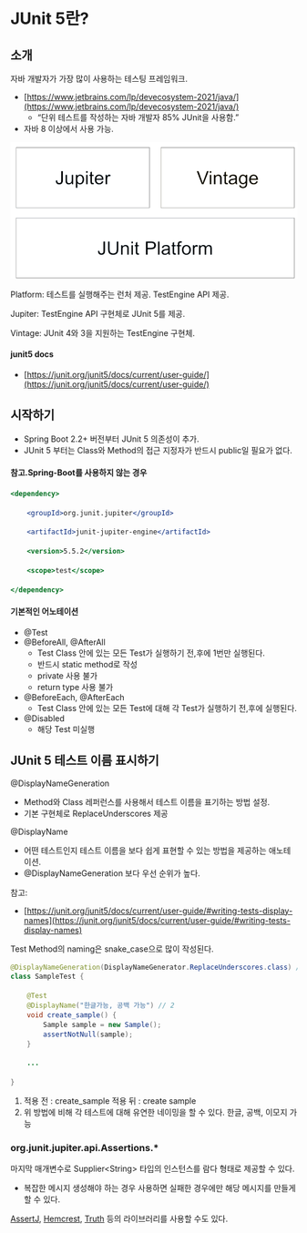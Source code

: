 # JUnit 5란?

## 소개

자바 개발자가 가장 많이 사용하는 테스팅 프레임워크.

* [https://www.jetbrains.com/lp/devecosystem-2021/java/](https://www.jetbrains.com/lp/devecosystem-2021/java/)
  * “단위 테스트를 작성하는 자바 개발자 85% JUnit을 사용함.”
* 자바 8 이상에서 사용 가능.

![](<../../../.gitbook/assets/image (44) (1) (1).png>)

Platform:  테스트를 실행해주는 런처 제공. TestEngine API 제공.

Jupiter: TestEngine API 구현체로 JUnit 5를 제공.

Vintage: JUnit 4와 3을 지원하는 TestEngine 구현체.

#### junit5 docs

* [https://junit.org/junit5/docs/current/user-guide/](https://junit.org/junit5/docs/current/user-guide/)

## **시작하기**

* Spring Boot 2.2+ 버전부터 JUnit 5 의존성이 추가.
* JUnit 5 부터는 Class와 Method의 접근 지정자가 반드시 public일 필요가 없다.

#### 참고.Spring-Boot를 사용하지 않는 경우

```jsx
<dependency>

	<groupId>org.junit.jupiter</groupId>

	<artifactId>junit-jupiter-engine</artifactId>
	
	<version>5.5.2</version>
	
	<scope>test</scope>

</dependency>
```

#### 기본적인 어노테이션

* @Test
* @BeforeAll, @AfterAll
  * Test Class 안에 있는 모든 Test가 실행하기 전,후에 1번만 실행된다.
  * 반드시 static method로 작성
  * private 사용 불가
  * return type 사용 불가
* @BeforeEach, @AfterEach
  * Test Class 안에 있는 모든 Test에 대해 각 Test가 실행하기 전,후에 실행된다.
* @Disabled
  * 해당 Test 미실행

## **JUnit 5 테스트 이름 표시하기**

@DisplayNameGeneration

* Method와 Class 레퍼런스를 사용해서 테스트 이름을 표기하는 방법 설정.
* 기본 구현체로 ReplaceUnderscores 제공

@DisplayName

* 어떤 테스트인지 테스트 이름을 보다 쉽게 표현할 수 있는 방법을 제공하는 애노테이션.
* @DisplayNameGeneration 보다 우선 순위가 높다.

참고:

* [https://junit.org/junit5/docs/current/user-guide/#writing-tests-display-names](https://junit.org/junit5/docs/current/user-guide/#writing-tests-display-names)

Test Method의 naming은 snake\_case으로 많이 작성된다.

```java
@DisplayNameGeneration(DisplayNameGenerator.ReplaceUnderscores.class) // 1
class SampleTest {

	@Test
	@DisplayName("한글가능, 공백 가능") // 2
	void create_sample() {
		Sample sample = new Sample();
		assertNotNull(sample);
	}

	...

}
```

1. 적용 전 : create\_sample 적용 뒤 : create sample
2. 위 방법에 비해 각 테스트에 대해 유연한 네이밍을 할 수 있다. 한글, 공백, 이모지 가능

### org.junit.jupiter.api.Assertions.\*

마지막 매개변수로 Supplier\<String> 타입의 인스턴스를 람다 형태로 제공할 수 있다.

* 복잡한 메시지 생성해야 하는 경우 사용하면 실패한 경우에만 해당 메시지를 만들게 할 수 있다.

[AssertJ](https://joel-costigliola.github.io/assertj/), [Hemcrest](https://hamcrest.org/JavaHamcrest/), [Truth](https://truth.dev/) 등의 라이브러리를 사용할 수도 있다.
